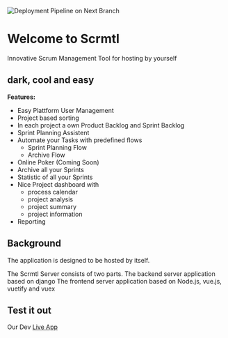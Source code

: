 ![Deployment Pipeline on Next Branch](https://github.com/scrmtl/server/workflows/Deployment%20Pipeline%20on%20Next%20Branch/badge.svg?branch=next)

# Welcome to Scrmtl

Innovative Scrum Management Tool for hosting by yourself

## dark, cool and easy

**Features:**
- Easy Plattform User Management
- Project based sorting
- In each project a own Product Backlog and Sprint Backlog
- Sprint Planning Assistent
- Automate your Tasks with predefined flows
  - Sprint Planning Flow
  - Archive Flow
- Online Poker (Coming Soon)
- Archive all your Sprints
- Statistic of all your Sprints
- Nice Project dashboard with
  - process calendar
  - project analysis
  - project summary
  - project information
- Reporting
  
  


## Background
The application is designed to be hosted by itself.

The Scrmtl Server consists of two parts.
The backend server application based on django
The frontend server application based on Node.js, vue.js, vuetify and vuex

## Test it out

Our Dev [Live App](https://scrmtl.ddns.net/app)
